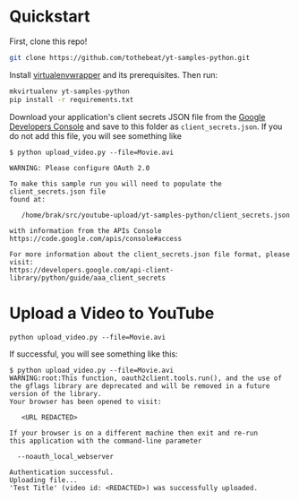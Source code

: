 # Quickstart

First, clone this repo!

```bash
git clone https://github.com/tothebeat/yt-samples-python.git
```

Install [virtualenvwrapper][2] and its prerequisites. Then run:

```bash
mkvirtualenv yt-samples-python
pip install -r requirements.txt
```

Download your application's client secrets JSON file from the [Google Developers Console][1] and save to this folder as `client_secrets.json`. If you do not add this file, you will see something like

```
$ python upload_video.py --file=Movie.avi

WARNING: Please configure OAuth 2.0

To make this sample run you will need to populate the client_secrets.json file
found at:

   /home/brak/src/youtube-upload/yt-samples-python/client_secrets.json

with information from the APIs Console
https://code.google.com/apis/console#access

For more information about the client_secrets.json file format, please visit:
https://developers.google.com/api-client-library/python/guide/aaa_client_secrets
```

# Upload a Video to YouTube

```
python upload_video.py --file=Movie.avi
```

If successful, you will see something like this:

```
$ python upload_video.py --file=Movie.avi
WARNING:root:This function, oauth2client.tools.run(), and the use of the gflags library are deprecated and will be removed in a future version of the library.
Your browser has been opened to visit:

   <URL REDACTED>

If your browser is on a different machine then exit and re-run
this application with the command-line parameter

  --noauth_local_webserver

Authentication successful.
Uploading file...
'Test Title' (video id: <REDACTED>) was successfully uploaded.
```


  [1]: https://cloud.google.com/console
  [2]: http://virtualenvwrapper.readthedocs.org/en/latest/ 

